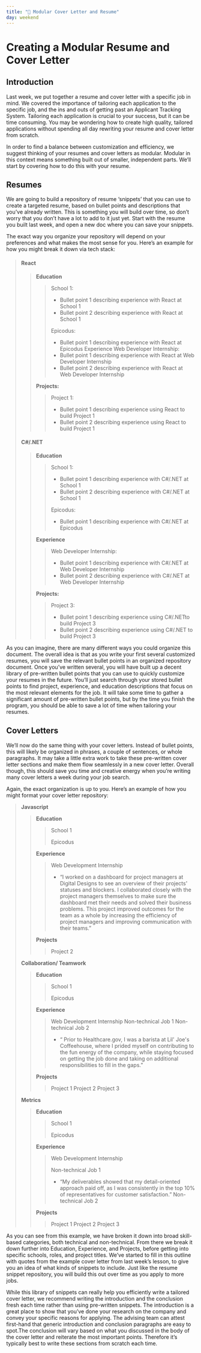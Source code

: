```yaml
---
title: "📓 Modular Cover Letter and Resume"
day: weekend
---
```


# Creating a Modular Resume and Cover Letter
## Introduction

Last week, we put together a resume and cover letter with a specific job in mind. We covered the importance of tailoring each application to the specific job, and the ins and outs of getting past an Applicant Tracking System. Tailoring each application is crucial to your success, but it can be time consuming. You may be wondering how to create high quality, tailored applications without spending all day rewriting your resume and cover letter from scratch. 

In order to find a balance between customization and efficiency, we suggest thinking of your resumes and cover letters as modular. Modular in this context means something built out of smaller, independent parts. We’ll start by covering how to do this with your resume.

## Resumes 
We are going to build a repository of resume ‘snippets’ that you can use to create a targeted resume, based on bullet points and descriptions that you’ve already written. This is something you will build over time, so don’t worry that you don’t have a lot to add to it just yet. Start with the resume you built last week, and open a new doc where you can save your snippets. 

The exact way you organize your repository will depend on your preferences and what makes the most sense for you. Here’s an example for how you might break it down via tech stack: 

>#### **React** 
>
>>**Education**
>>
>>>School 1: 
>>>* Bullet point 1 describing experience with React at School 1 
>>>* Bullet point 2 describing experience with React at School 1 
>>>
>>>Epicodus: 
>>>* Bullet point 1 describing experience with React at Epicodus 
>>>	Experience 
>>>		Web Developer Internship: 
>>>* Bullet point 1 describing experience with React at Web Developer Internship 
>>>* Bullet point 2 describing experience with React at Web Developer Internship 
>>
>>**Projects:** 
>>
>>>Project 1: 
>>>* Bullet point 1 describing experience using React to build Project 1 
>>>* Bullet point 2 describing experience using React to build Project 1 
>
>#### **C#/.NET**
>
>>**Education** 
>>
>>>School 1: 
>>>* Bullet point 1 describing experience with C#/.NET at School 1 
>>>* Bullet point 2 describing experience with  C#/.NET at School 1 
>>>
>>>Epicodus: 
>>>* Bullet point 1 describing experience with C#/.NET at Epicodus 
>>
>>**Experience** 
>>
>>>Web Developer Internship: 
>>>* Bullet point 1 describing experience with  C#/.NET at Web Developer Internship 
>>>* Bullet point 2 describing experience with  C#/.NET at Web Developer Internship 
>>
>>**Projects:** 
>>
>>>Project 3: 
>>>* Bullet point 1 describing experience using  C#/.NETto build Project 3
>>>* Bullet point 2 describing experience using  C#/.NET to build Project 3

As you can imagine, there are many different ways you could organize this document. The overall idea is that as you write your first several customized resumes, you will save the relevant bullet points in an organized repository document. Once you’ve written several, you will have built up a decent library of pre-written bullet points that you can use to quickly customize your resumes in the future. You’ll just search through your stored bullet points to find project, experience, and education descriptions that focus on the most relevant elements for the job. It will take some time to gather a significant amount of pre-written bullet points, but by the time you finish the program, you should be able to save a lot of time when tailoring your resumes. 

## Cover Letters	

We’ll now do the same thing with your cover letters. Instead of bullet points, this will likely be organized in phrases, a couple of sentences, or whole paragraphs. It may take a little extra work to take these pre-written cover letter sections and make them flow seamlessly in a new cover letter. Overall though, this should save you time and creative energy when you’re writing many cover letters a week during your job search.

Again, the exact organization is up to you.  Here’s an example of how you might format your cover letter repository: 

>**Javascript**
>
>>**Education**
>>
>>> School 1 
>>>
>>> Epicodus 
>>
>>**Experience** 
>>
>>>Web Development Internship 
>>>* “I worked on a dashboard for project managers at Digital Designs to see an overview of their projects' statuses and blockers. I collaborated closely with the project managers themselves to make sure the dashboard met their needs and solved their business problems. This project improved outcomes for the team as a whole by increasing the efficiency of project managers and improving communication with their teams.” 
>>		
>>**Projects**
>>
>>>Project 2 
>
>**Collaboration/ Teamwork**
>>**Education**
>>>School 1
>>> 
>>>Epicodus  
>>
>>**Experience** 
>>>Web Development Internship 
>>>Non-technical Job 1 
>>>Non-technical Job 2 
>>>* “ Prior to Healthcare.gov, I was a barista at Lil' Joe's Coffeehouse, where I prided myself on contributing to the fun energy of the company, while staying focused on getting the job done and taking on additional responsibilities to fill in the gaps.”
>> 
>>**Projects**
>>>Project 1
>>>Project 2 
>>>Project 3 
>
>**Metrics**
>
>>**Education**
>>
>>>School 1 
>>>
>>>Epicodus 
>>
>>**Experience** 
>>
>>>Web Development Internship 
>>>
>>>Non-technical Job 1 
>>>* “My deliverables showed that my detail-oriented approach paid off, as I was consistently in the top 10% of representatives for customer satisfaction.” 
>>>Non-technical Job 2 
>>
>>**Projects**	
>>>Project 1
>>>Project 2 
>>>Project 3 

As you can see from this example, we have broken it down into broad skill-based categories, both technical and non-technical. From there we break it down further into Education, Experience, and Projects, before getting into specific schools, roles, and project titles. We’ve started to fill in this outline with quotes from the example cover letter from last week’s lesson, to give you an idea of what kinds of snippets to include. Just like the resume snippet repository, you will build this out over time as you apply to more jobs. 

While this library of snippets can really help you efficiently write a tailored cover letter, we recommend writing the introduction and the conclusion fresh each time rather than using pre-written snippets. The introduction is a great place to show that you’ve done your research on the company and convey your specific reasons for applying. The advising team can attest first-hand that generic introduction and conclusion paragraphs are easy to spot.The conclusion will vary based on what you discussed in the body of the cover letter and reiterate the most important points. Therefore it’s typically best to write these sections from scratch each time. 

